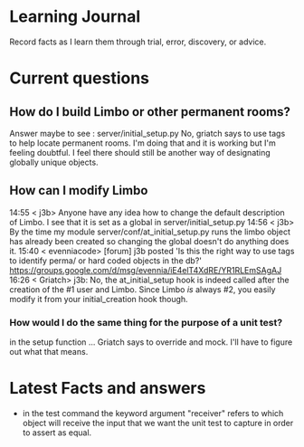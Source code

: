 # Learning Journal
Record facts as I learn them through trial, error, discovery, or advice.

# Current questions

## How do I build Limbo or other permanent rooms? 

Answer maybe to see : server/initial_setup.py
No, griatch says to use tags to help locate permanent rooms. 
I'm doing that and it is working but I'm feeling doubtful. I feel there should still be another way
of designating globally unique objects.

## How can I modify Limbo 
14:55 < j3b> Anyone have any idea how to change the default description of
             Limbo. I see that it is set as a global in server/initial_setup.py
14:56 < j3b> By the time my module server/conf/at_initial_setup.py runs the
             limbo object has already been created so changing the global
             doesn't do anything does it.
15:40 < evenniacode> [forum] j3b posted 'Is this the right way to use tags to
                     identify perma/ or hard coded objects in the db?'
<https://groups.google.com/d/msg/evennia/iE4elT4XdRE/YR1RLEmSAgAJ>
16:26 < Griatch> j3b: No, the at_initial_setup hook is indeed called after the
                 creation of the #1 user and Limbo. Since Limbo _is_ always #2,
                 you easily modify it from your initial_creation hook though.


### How would I do the same thing for the purpose of a unit test?
in the setup function ... 
Griatch says to override and mock. I'll have to figure out what that means.

# Latest Facts and answers
* in the test command the keyword argument "receiver" refers to which object will receive the input that we want the unit test to capture in order to assert as equal.

